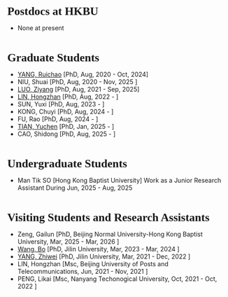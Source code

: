 
<p><span style="font-family:georgia,serif;"><span style="font-size:26px;"><strong>Postdocs at HKBU</strong></span></span></p>

- None at present
  
&emsp;

<p><span style="font-family:georgia,serif;"><span style="font-size:26px;"><b>Graduate Students</b></span></span></p>

- [YANG, Ruichao](https://scholar.google.com/citations?user=DI3rqUAAAAAJ&hl=en) [PhD, Aug, 2020 - Oct, 2024]
- NIU, Shuai [PhD, Aug, 2020 - Nov, 2025 ]
- [LUO, Ziyang](https://scholar.google.com/citations?user=VI8NeJEAAAAJ&hl=zh-CN) [PhD, Aug, 2021 - Sep, 2025]
- [LIN, Hongzhan](https://scholar.google.com/citations?user=hOF1SLoAAAAJ&hl=zh-CN) [PhD, Aug, 2022 - ]
- SUN, Yuxi [PhD, Aug, 2023 - ]
- KONG, Chuyi [PhD, Aug, 2024 - ]
- FU, Rao [PhD, Aug, 2024 - ]
- [TIAN, Yuchen](https://scholar.google.com/citations?user=yfcxbMcAAAAJ&hl=zh-CN) [PhD, Jan, 2025 - ]
- CAO, Shidong [PhD, Aug, 2025 - ]

&emsp;

<p><span style="font-family:georgia,serif; font-size:26px;"><b>Undergraduate Students</b></span></p>

- Man Tik SO [Hong Kong Baptist University] Work as a Junior Research Assistant During Jun, 2025 - Aug, 2025
  
&emsp;

<p><span style="font-family: georgia, serif; font-size: 26px;"><b>Visiting Students and Research Assistants</b></span></p>

- Zeng, Gailun [PhD, Beijing Normal University-Hong Kong Baptist University, Mar, 2025 - Mar, 2026 ]
- [Wang, Bo](https://scholar.google.com.hk/citations?user=AwFj_u8AAAAJ&hl=en) [PhD, Jilin University, Mar, 2023 - Mar, 2024 ]
- [YANG, Zhiwei](https://scholar.google.com/citations?user=SmOi-WYAAAAJ&hl=zh-CN) [PhD, Jilin University, Mar, 2021 - Dec, 2022 ]
- LIN, Hongzhan [Msc, Beijing University of Posts and Telecommunications, Jun, 2021 - Nov, 2021 ]
- PENG, Likai [Msc, Nanyang Techonogical University, Oct, 2021 - Oct, 2022 ]
&emsp;
